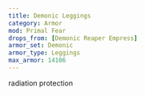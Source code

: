```yaml
---
title: Demonic Leggings
category: Armor
mod: Primal Fear
drops_from: [Demonic Reaper Empress]
armor_set: Demonic
armor_type: Leggings
max_armor: 14106
---
```


radiation protection